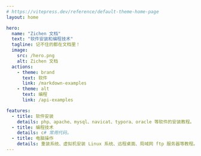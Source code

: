 ```yaml
---
# https://vitepress.dev/reference/default-theme-home-page
layout: home

hero:
  name: "Zichen 文档"
  text: "软件安装和编程技术"
  tagline: 记不住的都在文档里！
  image:
    src: /hero.png
    alt: Zichen 文档
  actions:
    - theme: brand
      text: 软件
      link: /markdown-examples
    - theme: alt
      text: 编程
      link: /api-examples

features:
  - title: 软件安装
    details: php、apache、mysql、navicat、typora、oracle 等软件的安装教程。
  - title: 编程技术
    details: c# 常用代码。
  - title: 电脑操作
    details: 重装系统、虚拟机安装 Linux 系统、远程桌面、局域网 ftp 服务器等教程。
---
```


